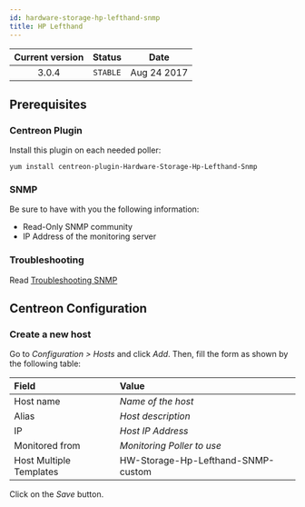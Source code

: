 ```yaml
---
id: hardware-storage-hp-lefthand-snmp
title: HP Lefthand
---
```


| Current version | Status | Date |
| :-: | :-: | :-: |
| 3.0.4 | `STABLE` | Aug 24 2017 |

## Prerequisites

### Centreon Plugin

Install this plugin on each needed poller:

``` shell
yum install centreon-plugin-Hardware-Storage-Hp-Lefthand-Snmp
```

### SNMP

Be sure to have with you the following information:

  - Read-Only SNMP community
  - IP Address of the monitoring server

### Troubleshooting

Read [Troubleshooting SNMP](http://documentation.centreon.com/docs/centreon-plugins/en/latest/user/guide.html#snmp)

## Centreon Configuration

### Create a new host

Go to *Configuration \> Hosts* and click *Add*. Then, fill the form as shown by the following table:

| Field                   | Value                              |
| :---------------------- | :--------------------------------- |
| Host name               | *Name of the host*                 |
| Alias                   | *Host description*                 |
| IP                      | *Host IP Address*                  |
| Monitored from          | *Monitoring Poller to use*         |
| Host Multiple Templates | HW-Storage-Hp-Lefthand-SNMP-custom |

Click on the *Save* button.


